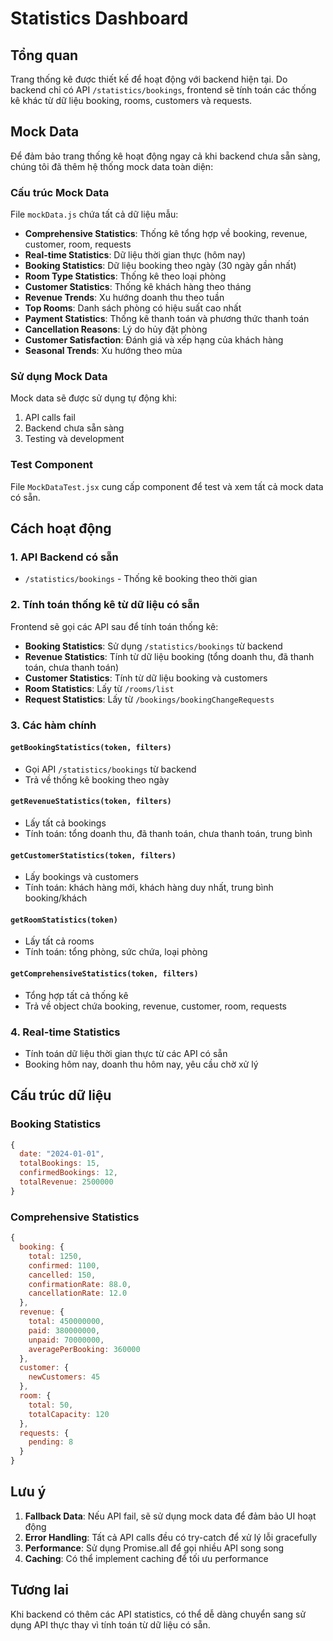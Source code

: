 # Statistics Dashboard

## Tổng quan

Trang thống kê được thiết kế để hoạt động với backend hiện tại. Do backend chỉ có API `/statistics/bookings`, frontend sẽ tính toán các thống kê khác từ dữ liệu booking, rooms, customers và requests.

## Mock Data

Để đảm bảo trang thống kê hoạt động ngay cả khi backend chưa sẵn sàng, chúng tôi đã thêm hệ thống mock data toàn diện:

### Cấu trúc Mock Data

File `mockData.js` chứa tất cả dữ liệu mẫu:

- **Comprehensive Statistics**: Thống kê tổng hợp về booking, revenue, customer, room, requests
- **Real-time Statistics**: Dữ liệu thời gian thực (hôm nay)
- **Booking Statistics**: Dữ liệu booking theo ngày (30 ngày gần nhất)
- **Room Type Statistics**: Thống kê theo loại phòng
- **Customer Statistics**: Thống kê khách hàng theo tháng
- **Revenue Trends**: Xu hướng doanh thu theo tuần
- **Top Rooms**: Danh sách phòng có hiệu suất cao nhất
- **Payment Statistics**: Thống kê thanh toán và phương thức thanh toán
- **Cancellation Reasons**: Lý do hủy đặt phòng
- **Customer Satisfaction**: Đánh giá và xếp hạng của khách hàng
- **Seasonal Trends**: Xu hướng theo mùa

### Sử dụng Mock Data

Mock data sẽ được sử dụng tự động khi:
1. API calls fail
2. Backend chưa sẵn sàng
3. Testing và development

### Test Component

File `MockDataTest.jsx` cung cấp component để test và xem tất cả mock data có sẵn.

## Cách hoạt động

### 1. API Backend có sẵn
- `/statistics/bookings` - Thống kê booking theo thời gian

### 2. Tính toán thống kê từ dữ liệu có sẵn
Frontend sẽ gọi các API sau để tính toán thống kê:

- **Booking Statistics**: Sử dụng `/statistics/bookings` từ backend
- **Revenue Statistics**: Tính từ dữ liệu booking (tổng doanh thu, đã thanh toán, chưa thanh toán)
- **Customer Statistics**: Tính từ dữ liệu booking và customers
- **Room Statistics**: Lấy từ `/rooms/list`
- **Request Statistics**: Lấy từ `/bookings/bookingChangeRequests`

### 3. Các hàm chính

#### `getBookingStatistics(token, filters)`
- Gọi API `/statistics/bookings` từ backend
- Trả về thống kê booking theo ngày

#### `getRevenueStatistics(token, filters)`
- Lấy tất cả bookings
- Tính toán: tổng doanh thu, đã thanh toán, chưa thanh toán, trung bình

#### `getCustomerStatistics(token, filters)`
- Lấy bookings và customers
- Tính toán: khách hàng mới, khách hàng duy nhất, trung bình booking/khách

#### `getRoomStatistics(token)`
- Lấy tất cả rooms
- Tính toán: tổng phòng, sức chứa, loại phòng

#### `getComprehensiveStatistics(token, filters)`
- Tổng hợp tất cả thống kê
- Trả về object chứa booking, revenue, customer, room, requests

### 4. Real-time Statistics
- Tính toán dữ liệu thời gian thực từ các API có sẵn
- Booking hôm nay, doanh thu hôm nay, yêu cầu chờ xử lý

## Cấu trúc dữ liệu

### Booking Statistics
```javascript
{
  date: "2024-01-01",
  totalBookings: 15,
  confirmedBookings: 12,
  totalRevenue: 2500000
}
```

### Comprehensive Statistics
```javascript
{
  booking: {
    total: 1250,
    confirmed: 1100,
    cancelled: 150,
    confirmationRate: 88.0,
    cancellationRate: 12.0
  },
  revenue: {
    total: 450000000,
    paid: 380000000,
    unpaid: 70000000,
    averagePerBooking: 360000
  },
  customer: {
    newCustomers: 45
  },
  room: {
    total: 50,
    totalCapacity: 120
  },
  requests: {
    pending: 8
  }
}
```

## Lưu ý

1. **Fallback Data**: Nếu API fail, sẽ sử dụng mock data để đảm bảo UI hoạt động
2. **Error Handling**: Tất cả API calls đều có try-catch để xử lý lỗi gracefully
3. **Performance**: Sử dụng Promise.all để gọi nhiều API song song
4. **Caching**: Có thể implement caching để tối ưu performance

## Tương lai

Khi backend có thêm các API statistics, có thể dễ dàng chuyển sang sử dụng API thực thay vì tính toán từ dữ liệu có sẵn. 